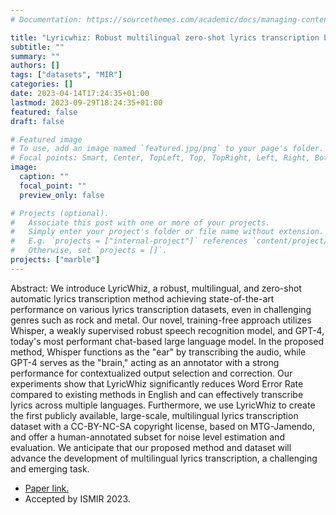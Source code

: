 ```yaml
---
# Documentation: https://sourcethemes.com/academic/docs/managing-content/

title: "Lyricwhiz: Robust multilingual zero-shot lyrics transcription by whispering to chatgptCCF none"
subtitle: ""
summary: ""
authors: []
tags: ["datasets", "MIR"]
categories: []
date: 2023-04-14T17:24:35+01:00
lastmod: 2023-09-29T18:24:35+01:00
featured: false
draft: false

# Featured image
# To use, add an image named `featured.jpg/png` to your page's folder.
# Focal points: Smart, Center, TopLeft, Top, TopRight, Left, Right, BottomLeft, Bottom, BottomRight.
image:
  caption: ""
  focal_point: ""
  preview_only: false

# Projects (optional).
#   Associate this post with one or more of your projects.
#   Simply enter your project's folder or file name without extension.
#   E.g. `projects = ["internal-project"]` references `content/project/deep-learning/index.md`.
#   Otherwise, set `projects = []`.
projects: ["marble"]
---
```

Abstract: We introduce LyricWhiz, a robust, multilingual, and zero-shot automatic lyrics transcription method achieving state-of-the-art performance on various lyrics transcription datasets, even in challenging genres such as rock and metal. Our novel, training-free approach utilizes Whisper, a weakly supervised robust speech recognition model, and GPT-4, today's most performant chat-based large language model. In the proposed method, Whisper functions as the "ear" by transcribing the audio, while GPT-4 serves as the "brain," acting as an annotator with a strong performance for contextualized output selection and correction. Our experiments show that LyricWhiz significantly reduces Word Error Rate compared to existing methods in English and can effectively transcribe lyrics across multiple languages. Furthermore, we use LyricWhiz to create the first publicly available, large-scale, multilingual lyrics transcription dataset with a CC-BY-NC-SA copyright license, based on MTG-Jamendo, and offer a human-annotated subset for noise level estimation and evaluation. We anticipate that our proposed method and dataset will advance the development of multilingual lyrics transcription, a challenging and emerging task.

- <a href="https://arxiv.org/pdf/2306.17103.pdf" target="_blank">Paper link.</a>
- Accepted by ISMIR 2023.